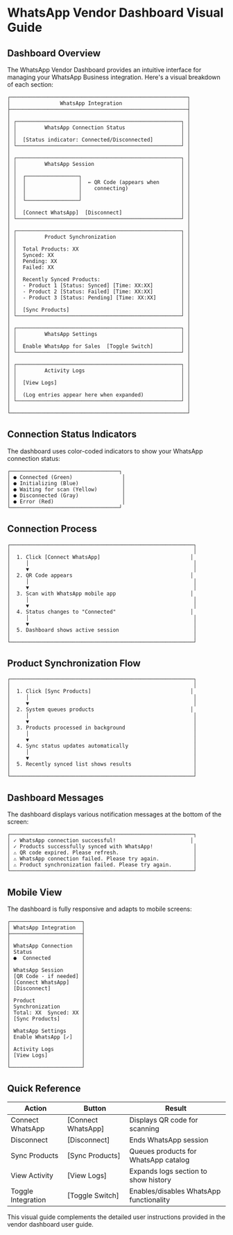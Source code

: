 # WhatsApp Vendor Dashboard Visual Guide

## Dashboard Overview

The WhatsApp Vendor Dashboard provides an intuitive interface for managing your WhatsApp Business integration. Here's a visual breakdown of each section:

```
┌─────────────────────────────────────────────────────────┐
│                WhatsApp Integration                     │
├─────────────────────────────────────────────────────────┤
│                                                         │
│ ┌─────────────────────────────────────────────────────┐ │
│ │         WhatsApp Connection Status                  │ │
│ │                                                     │ │
│ │  [Status indicator: Connected/Disconnected]         │ │
│ └─────────────────────────────────────────────────────┘ │
│                                                         │
│ ┌─────────────────────────────────────────────────────┐ │
│ │         WhatsApp Session                            │ │
│ │                                                     │ │
│ │  ┌─────────────────┐                                │ │
│ │  │                 │  ← QR Code (appears when       │ │
│ │  │                 │    connecting)                 │ │
│ │  │                 │                                │ │
│ │  └─────────────────┘                                │ │
│ │                                                     │ │
│ │  [Connect WhatsApp]  [Disconnect]                   │ │
│ └─────────────────────────────────────────────────────┘ │
│                                                         │
│ ┌─────────────────────────────────────────────────────┐ │
│ │         Product Synchronization                     │ │
│ │                                                     │ │
│ │  Total Products: XX                                 │ │
│ │  Synced: XX                                         │ │
│ │  Pending: XX                                        │ │
│ │  Failed: XX                                         │ │
│ │                                                     │ │
│ │  Recently Synced Products:                          │ │
│ │  - Product 1 [Status: Synced] [Time: XX:XX]         │ │
│ │  - Product 2 [Status: Failed] [Time: XX:XX]         │ │
│ │  - Product 3 [Status: Pending] [Time: XX:XX]        │ │
│ │                                                     │ │
│ │  [Sync Products]                                    │ │
│ └─────────────────────────────────────────────────────┘ │
│                                                         │
│ ┌─────────────────────────────────────────────────────┐ │
│ │         WhatsApp Settings                           │ │
│ │                                                     │ │
│ │  Enable WhatsApp for Sales  [Toggle Switch]         │ │
│ └─────────────────────────────────────────────────────┘ │
│                                                         │
│ ┌─────────────────────────────────────────────────────┐ │
│ │         Activity Logs                               │ │
│ │                                                     │ │
│ │  [View Logs]                                        │ │
│ │                                                     │ │
│ │  (Log entries appear here when expanded)            │ │
│ └─────────────────────────────────────────────────────┘ │
│                                                         │
└─────────────────────────────────────────────────────────┘
```

## Connection Status Indicators

The dashboard uses color-coded indicators to show your WhatsApp connection status:

```
┌───────────────────────────────────┐
│ ● Connected (Green)                │
│ ● Initializing (Blue)              │
│ ● Waiting for scan (Yellow)        │
│ ● Disconnected (Gray)              │
│ ● Error (Red)                      │
└───────────────────────────────────┘
```

## Connection Process

```
┌───────────────────────────────────────────────────────────┐
│                                                           │
│  1. Click [Connect WhatsApp]                             │
│     │                                                     │
│     ▼                                                     │
│  2. QR Code appears                                      │
│     │                                                     │
│     ▼                                                     │
│  3. Scan with WhatsApp mobile app                        │
│     │                                                     │
│     ▼                                                     │
│  4. Status changes to "Connected"                        │
│     │                                                     │
│     ▼                                                     │
│  5. Dashboard shows active session                        │
│                                                           │
└───────────────────────────────────────────────────────────┘
```

## Product Synchronization Flow

```
┌───────────────────────────────────────────────────────────┐
│                                                           │
│  1. Click [Sync Products]                                │
│     │                                                     │
│     ▼                                                     │
│  2. System queues products                               │
│     │                                                     │
│     ▼                                                     │
│  3. Products processed in background                      │
│     │                                                     │
│     ▼                                                     │
│  4. Sync status updates automatically                     │
│     │                                                     │
│     ▼                                                     │
│  5. Recently synced list shows results                    │
│                                                           │
└───────────────────────────────────────────────────────────┘
```

## Dashboard Messages

The dashboard displays various notification messages at the bottom of the screen:

```
┌───────────────────────────────────────────────────────────┐
│ ✓ WhatsApp connection successful!                        │
│ ✓ Products successfully synced with WhatsApp!             │
│ ⚠ QR code expired. Please refresh.                        │
│ ⚠ WhatsApp connection failed. Please try again.           │
│ ⚠ Product synchronization failed. Please try again.       │
└───────────────────────────────────────────────────────────┘
```

## Mobile View

The dashboard is fully responsive and adapts to mobile screens:

```
┌───────────────────────┐
│ WhatsApp Integration  │
├───────────────────────┤
│                       │
│ WhatsApp Connection   │
│ Status                │
│ ●  Connected          │
│                       │
│ WhatsApp Session      │
│ [QR Code - if needed] │
│ [Connect WhatsApp]    │
│ [Disconnect]          │
│                       │
│ Product               │
│ Synchronization       │
│ Total: XX  Synced: XX │
│ [Sync Products]       │
│                       │
│ WhatsApp Settings     │
│ Enable WhatsApp [✓]   │
│                       │
│ Activity Logs         │
│ [View Logs]           │
│                       │
└───────────────────────┘
```

## Quick Reference

| Action | Button | Result |
|--------|--------|--------|
| Connect WhatsApp | [Connect WhatsApp] | Displays QR code for scanning |
| Disconnect | [Disconnect] | Ends WhatsApp session |
| Sync Products | [Sync Products] | Queues products for WhatsApp catalog |
| View Activity | [View Logs] | Expands logs section to show history |
| Toggle Integration | [Toggle Switch] | Enables/disables WhatsApp functionality |

This visual guide complements the detailed user instructions provided in the vendor dashboard user guide.